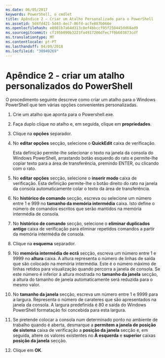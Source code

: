 ```yaml
---
ms.date: 06/05/2017
keywords: PowerShell, o cmdlet
title: Apêndice 2 – Criar um Atalho Personalizado para o PowerShell
ms.assetid: 5d4fd421-5d43-4ec7-86fd-acfe887b066e
ms.openlocfilehash: e8081b7a64d313c8ef4bbccf95f250445dd68ad9
ms.sourcegitcommit: cf195b090b3223fa4917206dfec7f0b603873cdf
ms.translationtype: MT
ms.contentlocale: pt-PT
ms.lasthandoff: 04/09/2018
ms.locfileid: "30949269"
---
```

# <a name="appendix-2---creating-a-custom-powershell-shortcut"></a>Apêndice 2 - criar um atalho personalizados do PowerShell

O procedimento seguinte descreve como criar um atalho para o Windows PowerShell que tem várias opções convenientes personalizadas.

1. Crie um atalho que aponta para o Powershell.exe.

2. Faça duplo clique no atalho e, em seguida, clique em **propriedades**.

3. Clique na **opções** separador.

4. No **editar opções** secção, selecione o **QuickEdit** caixa de verificação.

    Esta definição permite-lhe selecionar o texto na janela da consola do Windows PowerShell, arrastando botão esquerdo do rato e permite-lhe copiar texto para a área de transferência, premindo ENTER, ou clicando com o rato.

5. No **editar opções** secção, selecione o **inserir modo** caixa de verificação. Esta definição permite-lhe o botão direito do rato na janela da consola automaticamente colar o texto da área de transferência.

6. No **histórico de comando** secção, escreva ou selecione um número entre 1 e 999 no **tamanho da memória intermédia** caixa. Isto define o número de comandos escritos que serão mantidos na memória intermédia de consola.

7. No **histórico de comando** secção, selecione o **eliminar duplicados antigo** caixa de verificação para eliminar repetidos comandos a partir da memória intermédia de consola.

8. Clique na **esquema** separador.

9. No **memória intermédia de ecrã** secção, escreva um número entre 1 e 9999 no **altura** caixa. A altura representa o número de linhas de saída que são colocado na memória intermédia. Este é o número máximo de linhas retidos para visualização quando percorra a janela de consola. Se este número é inferior à altura mostrada no **tamanho da janela** secção, a altura do tamanho de janela automaticamente será reduzida para o mesmo valor.

10. No **tamanho da janela** secção, escreva um número entre 1 e 9999 para a largura. Representa o número de carateres que são apresentados na janela da consola. A largura predefinida é 80 e saída do Windows PowerShell formatação foi concebida para esta largura.

11. Se pretende colocar a consola num determinado ponto no ambiente de trabalho quando é aberta, desmarque a **permitem a janela de posição de sistema** caixa de verificação a **posição da janela** secção e, em seguida, altere os valores existentes no  **À esquerda** e **superior** caixas **posição da janela** secção.

12. Clique em **OK**.